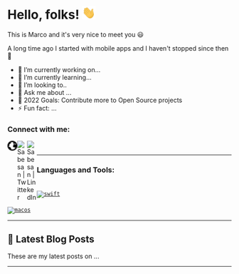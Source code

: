 <!--
**marciomeschini/marciomeschini** is a ✨ _special_ ✨ repository because its `README.md` (this file) appears on your GitHub profile.

Here are some ideas to get you started:

- 🔭 I’m currently working on ...
- 🌱 I’m currently learning ...
- 👯 I’m looking to collaborate on ...
- 🤔 I’m looking for help with ...
- 💬 Ask me about ...
- 📫 How to reach me: ...
- 😄 Pronouns: ...
- ⚡ Fun fact: ...
-->

# Hello, folks! <img src="https://raw.githubusercontent.com/marciomeschini/marciomeschini/main/wave.gif" width="30px">

This is Marco and it's very nice to meet you :smiley:

A long time ago I started with mobile apps and I haven't stopped since then :sauropod:

- 🔭 I’m currently working on...
- 🌱 I’m currently learning...
- 👯 I’m looking to..
- 💬 Ask me about ...
- 🥅 2022 Goals: Contribute more to Open Source projects
- ⚡ Fun fact: ...

### Connect with me:

[<img align="left" alt="Sabesan" width="22px" src="https://raw.githubusercontent.com/iconic/open-iconic/master/svg/globe.svg" />][website]
[<img align="left" alt="Sabesan | Twitter" width="22px" src="https://cdn.jsdelivr.net/npm/simple-icons@v3/icons/twitter.svg" />][twitter]
[<img align="left" alt="Sabesan | LinkedIn" width="22px" src="https://cdn.jsdelivr.net/npm/simple-icons@v3/icons/linkedin.svg" />][linkedin]

<br />

---

### Languages and Tools:

[<code>
<img alt="swift" width="26px" src="https://img.icons8.com/color/240/000000/swift.png">
</code>](https://www.swift.org/)
[<code>
<img alt="macos" width="26px" src="https://img.icons8.com/officel/160/000000/mac-logo.png">
</code>](https://developer.apple.com/macos/)

---

## 📝 Latest Blog Posts

These are my latest posts on ...

---

[website]: https://marciomeschini.github.io/
[twitter]: https://twitter.com/marciomeschini
[linkedin]: https://www.linkedin.com/in/marcomeschini/
